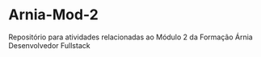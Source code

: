# Arnia-Mod-2
Repositório para atividades relacionadas ao Módulo 2 da Formação Árnia Desenvolvedor Fullstack
